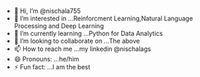 - 👋 Hi, I’m @nischala755
- 👀 I’m interested in ...Reinforcment Learning,Natural Language Processing and Deep Learning
- 🌱 I’m currently learning ...Python for Data Analytics
- 💞️ I’m looking to collaborate on ...The above
- 📫 How to reach me ...my linkedin @nischalags
- 😄 Pronouns: ...he/him
- ⚡ Fun fact: ...I am the best

<!---
nischala755/nischala755 is a ✨ special ✨ repository because its `README.md` (this file) appears on your GitHub profile.
You can click the Preview link to take a look at your changes.
--->
